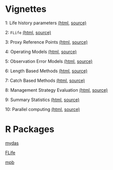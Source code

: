 # Vignettes

<!--https://3o2y9wugzp1kfxr5hvzgzq-on.drv.tw/MyDas/doc/html/-->

1: Life history parameters [(html](/home/laurence/Desktop/flr/mydas/vignettes/mydas_data.html),  [source)](https://github.com/flr/mydas/blob/master/vignettes/mydas_data.Rmd)

2: `FLife`  [(html](http://www.flr-project.org/doc/Using_information_on_life_history_relationships.html), [source)](https://github.com/flr/doc/blob/master/Life_history_relationships.Rmd)

3: Proxy Reference Points [(html](/home/laurence/Desktop/flr/mydas/vignettes/mydas_proxies.html), [source)](https://github.com/flr/mydas/blob/master/vignettes/mydas_proxies.Rmd)

4: Operating Models [(html](/home/laurence/Desktop/flr/mydas/vignettes/mydas_conditioning.html), [source)](https://github.com/flr/mydas/blob/master/vignettes/mydas_conditioning.Rmd)

5: Observation Error Models  [(html](/home/laurence/Desktop/flr/mydas/vignettes/mydas_oem.html),  [source)](https://github.com/flr/mydas/blob/master/vignettes/mydas_oem.Rmd)

6: Length Based Methods [(html](/home/laurence/Desktop/flr/mydas/vignettes/mydas_length.html), [source)](https://github.com/flr/mydas/blob/master/vignettes/mydas_length.Rmd)

7: Catch Based Methods [(html](/home/laurence/Desktop/flr/mydas/vignettes/mydas_sra.html), [source)](https://github.com/flr/mydas/blob/master/vignettes/mydas_sra.Rmd)

8: Management Strategy Evaluation [(html](/home/laurence/Desktop/flr/mydas/vignettes/mydas_mse.html), [source)](https://github.com/flr/mydas/blob/master/vignettes/mydas_mse.Rmd)

9: Summary Statistics  [(html](/home/laurence/Desktop/flr/mydas/vignettes/mydas_performance.html), [source)](https://github.com/flr/mydas/blob/master/vignettes/mydas_performance.Rmd)

10: Parallel computing  [(html](/home/laurence/Desktop/flr/mydas/vignettes/mydas_parallel.html),  [source)](https://github.com/flr/mydas/blob/master/vignettes/mydas_parallel.Rmd)

# R Packages

[mydas](https://github.com/flr/mydas)

[FLife](https://github.com/flr/FLife)

[mpb](https://github.com/lauriekell/mpb)

